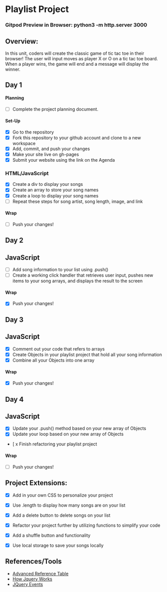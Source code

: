 # Playlist Project

### Gitpod Preview in Browser: python3 -m http.server 3000

## Overview:
In this unit, coders will create the classic game of tic tac toe in their browser! The user will input moves as player X or O on a tic tac toe board. When a player wins, the game will end and a message will display the winner.

## Day 1

#### Planning
- [ ] Complete the project planning document.
#### Set-Up
- [x] Go to the repository
- [x] Fork this repository to your github account and clone to a new workspace
- [x] Add, commit, and push your changes
- [x] Make your site live on gh-pages
- [x] Submit your website using the link on the Agenda

### HTML/JavaScript
- [x] Create a div to display your songs
- [x] Create an array to store your song names
- [x] Create a loop to display your song names
- [ ] Repeat these steps for song artist, song length, image, and link

#### Wrap
- [ ] Push your changes!

## Day 2

## JavaScript
- [ ] Add song information to your list using .push()
- [ ] Create a working click handler that retrieves user input, pushes new items to your song arrays, and displays the result to the screen

#### Wrap
- [x] Push your changes!

## Day 3

## JavaScript
- [x] Comment out your code that refers to arrays
- [x] Create Objects in your playlist project that hold all your song information
- [x] Combine all your Objects into one array

#### Wrap
- [x] Push your changes!

## Day 4

## JavaScript

- [X] Update your .push() method based on your new array of Objects
- [x] Update your loop based on your new array of Objects
- [ x Finish refactoring your playlist project

#### Wrap
- [ ] Push your changes!

## Project Extensions:
- [x] Add in your own CSS to personalize your project
- [x] Use .length to display how many songs are on your list
- [x] Add a delete button to delete songs on your list
- [x] Refactor your project further by utilizing functions to simplify your code
- [x] Add a shuffle button and functionality
- [x] Use local storage to save your songs locally


## References/Tools
* [Advanced Reference Table](https://docs.google.com/document/d/1SElvLDvtVOoYZJyR5XbCQJWbSTxyChDiQkz7n3c63Go/preview)
* [How Jquery Works](http://learn.jquery.com/about-jquery/how-jquery-works/)
* [JQuery Events](http://api.jquery.com/category/events/)
